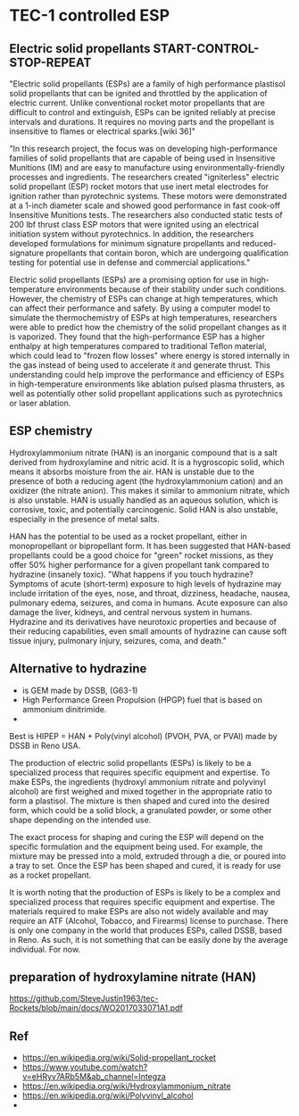 # TEC-1 controlled ESP

## Electric solid propellants START-CONTROL-STOP-REPEAT

"Electric solid propellants (ESPs) are a family of high performance plastisol solid propellants that can be ignited and throttled by the application of electric current. Unlike conventional rocket motor propellants that are difficult to control and extinguish, ESPs can be ignited reliably at precise intervals and durations. It requires no moving parts and the propellant is insensitive to flames or electrical sparks.[wiki 36]"

"In this research project, the focus was on developing high-performance families of solid propellants that are capable of being used in Insensitive Munitions (IM) and are easy to manufacture using environmentally-friendly processes and ingredients. The researchers created "igniterless" electric solid propellant (ESP) rocket motors that use inert metal electrodes for ignition rather than pyrotechnic systems. These motors were demonstrated at a 1-inch diameter scale and showed good performance in fast cook-off Insensitive Munitions tests. The researchers also conducted static tests of 200 lbf thrust class ESP motors that were ignited using an electrical initiation system without pyrotechnics. In addition, the researchers developed formulations for minimum signature propellants and reduced-signature propellants that contain boron, which are undergoing qualification testing for potential use in defense and commercial applications."

Electric solid propellants (ESPs) are a promising option for use in high-temperature environments because of their stability under such conditions. However, the chemistry of ESPs can change at high temperatures, which can affect their performance and safety. By using a computer model to simulate the thermochemistry of ESPs at high temperatures, researchers were able to predict how the chemistry of the solid propellant changes as it is vaporized. They found that the high-performance ESP has a higher enthalpy at high temperatures compared to traditional Teflon material, which could lead to "frozen flow losses" where energy is stored internally in the gas instead of being used to accelerate it and generate thrust. This understanding could help improve the performance and efficiency of ESPs in high-temperature environments like ablation pulsed plasma thrusters, as well as potentially other solid propellant applications such as pyrotechnics or laser ablation.

## ESP chemistry
Hydroxylammonium nitrate (HAN) is an inorganic compound that is a salt derived from hydroxylamine and nitric acid. It is a hygroscopic solid, which means it absorbs moisture from the air. HAN is unstable due to the presence of both a reducing agent (the hydroxylammonium cation) and an oxidizer (the nitrate anion). This makes it similar to ammonium nitrate, which is also unstable. HAN is usually handled as an aqueous solution, which is corrosive, toxic, and potentially carcinogenic. Solid HAN is also unstable, especially in the presence of metal salts.

HAN has the potential to be used as a rocket propellant, either in monopropellant or bipropellant form. It has been suggested that HAN-based propellants could be a good choice for "green" rocket missions, as they offer 50% higher performance for a given propellant tank compared to hydrazine (insanely toxic). "What happens if you touch hydrazine? Symptoms of acute (short-term) exposure to high levels of hydrazine may include irritation of the eyes, nose, and throat, dizziness, headache, nausea, pulmonary edema, seizures, and coma in humans. Acute exposure can also damage the liver, kidneys, and central nervous system in humans. Hydrazine and its derivatives have neurotoxic properties and because of their reducing capabilities, even small amounts of hydrazine can cause soft tissue injury, pulmonary injury, seizures, coma, and death." 

## Alternative to hydrazine 
- is GEM made by DSSB, (G63-1)
- High Performance Green Propulsion (HPGP) fuel that is based on ammonium dinitrimide.
- 




Best is HIPEP = HAN + Poly(vinyl alcohol) (PVOH, PVA, or PVAl) made by DSSB in Reno USA.

The production of electric solid propellants (ESPs) is likely to be a specialized process that requires specific equipment and expertise. To make ESPs, the ingredients (hydroxyl ammonium nitrate and polyvinyl alcohol) are first weighed and mixed together in the appropriate ratio to form a plastisol. The mixture is then shaped and cured into the desired form, which could be a solid block, a granulated powder, or some other shape depending on the intended use.

The exact process for shaping and curing the ESP will depend on the specific formulation and the equipment being used. For example, the mixture may be pressed into a mold, extruded through a die, or poured into a tray to set. Once the ESP has been shaped and cured, it is ready for use as a rocket propellant.

It is worth noting that the production of ESPs is likely to be a complex and specialized process that requires specific equipment and expertise. The materials required to make ESPs are also not widely available and may require an ATF (Alcohol, Tobacco, and Firearms) license to purchase. There is only one company in the world that produces ESPs, called DSSB, based in Reno. As such, it is not something that can be easily done by the average individual. For now.




## preparation of hydroxylamine nitrate (HAN) 
https://github.com/SteveJustin1963/tec-Rockets/blob/main/docs/WO2017033071A1.pdf



## Ref
- https://en.wikipedia.org/wiki/Solid-propellant_rocket
- https://www.youtube.com/watch?v=eHRyv7ARb5M&ab_channel=Integza
- https://en.wikipedia.org/wiki/Hydroxylammonium_nitrate
- https://en.wikipedia.org/wiki/Polyvinyl_alcohol
- 


